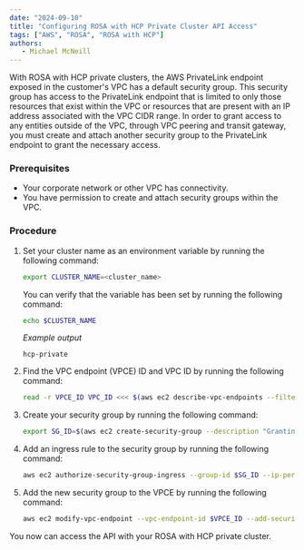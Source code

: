 ```yaml
---
date: "2024-09-10"
title: "Configuring ROSA with HCP Private Cluster API Access"
tags: ["AWS", "ROSA", "ROSA with HCP"]
authors:
   - Michael McNeill
---
```


With ROSA with HCP private clusters, the AWS PrivateLink endpoint exposed in the customer's VPC has a default security group. This security group has access to the PrivateLink endpoint that is limited to only those resources that exist within the VPC or resources that are present with an IP address associated with the VPC CIDR range. In order to grant access to any entities outside of the VPC, through VPC peering and transit gateway, you must create and attach another security group to the PrivateLink endpoint to grant the necessary access.

### Prerequisites

* Your corporate network or other VPC has connectivity.
* You have permission to create and attach security groups within the VPC.

### Procedure

1. Set your cluster name as an environment variable by running the following command:
    ```bash
    export CLUSTER_NAME=<cluster_name>
    ```
    You can verify that the variable has been set by running the following command:
    ```bash
    echo $CLUSTER_NAME
    ```
    _Example output_
    ```text
    hcp-private
    ```

1. Find the VPC endpoint (VPCE) ID and VPC ID by running the following command:
    ```bash
    read -r VPCE_ID VPC_ID <<< $(aws ec2 describe-vpc-endpoints --filters "Name=tag:api.openshift.com/id,Values=$(rosa describe cluster -c ${CLUSTER_NAME} -o yaml | grep '^id: ' | cut -d' ' -f2)" --query 'VpcEndpoints[].[VpcEndpointId,VpcId]' --output text)
    ```

1. Create your security group by running the following command:
    ```bash
    export SG_ID=$(aws ec2 create-security-group --description "Granting API access to ${CLUSTER_NAME} from outside of VPC" --group-name "${CLUSTER_NAME}-api-sg" --vpc-id $VPC_ID --output text)
    ```

1. Add an ingress rule to the security group by running the following command:
    ```bash
    aws ec2 authorize-security-group-ingress --group-id $SG_ID --ip-permissions FromPort=443,ToPort=443,IpProtocol=tcp,IpRanges=[{CidrIp=0.0.0.0/0}]
    ```

1. Add the new security group to the VPCE by running the following command:
    ```bash
    aws ec2 modify-vpc-endpoint --vpc-endpoint-id $VPCE_ID --add-security-group-ids $SG_ID
    ```

You now can access the API with your ROSA with HCP private cluster.